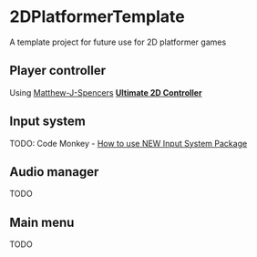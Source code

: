 # 2DPlatformerTemplate
A template project for future use for 2D platformer games

## Player controller
Using [Matthew-J-Spencers](https://github.com/Matthew-J-Spencer) [**Ultimate 2D Controller**](https://github.com/Matthew-J-Spencer/Ultimate-2D-Controller)

## Input system
TODO: Code Monkey - [How to use NEW Input System Package](https://www.youtube.com/watch?v=Yjee_e4fICc)

## Audio manager
TODO

## Main menu
TODO
